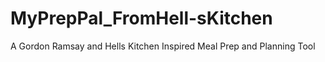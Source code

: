 # MyPrepPal_FromHell-sKitchen
A Gordon Ramsay and Hells Kitchen Inspired Meal Prep and Planning Tool
